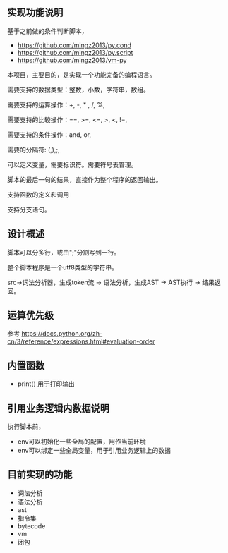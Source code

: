 
## 实现功能说明


基于之前做的条件判断脚本，
- https://github.com/mingz2013/py.cond
- https://github.com/mingz2013/py.script
- https://github.com/mingz2013/vm-py

本项目，主要目的，是实现一个功能完备的编程语言。



需要支持的数据类型：整数，小数，字符串，数组。

需要支持的运算操作：+, -, * , /, %, 

需要支持的比较操作：==, >=, <=, >, <, !=, 

需要支持的条件操作：and, or, 

需要的分隔符: (,),;,


可以定义变量，需要标识符。需要符号表管理。


脚本的最后一句的结果，直接作为整个程序的返回输出。


支持函数的定义和调用

支持分支语句。





## 设计概述
脚本可以分多行，或由";"分割写到一行。

整个脚本程序是一个utf8类型的字符串。

src->词法分析器，生成token流 -> 语法分析，生成AST -> AST执行 -> 结果返回。 






## 运算优先级
参考 https://docs.python.org/zh-cn/3/reference/expressions.html#evaluation-order


## 内置函数
- print()  用于打印输出



## 引用业务逻辑内数据说明
执行脚本前，
- env可以初始化一些全局的配置，用作当前环境
- env可以绑定一些全局变量，用于引用业务逻辑上的数据


## 目前实现的功能
- 词法分析
- 语法分析
- ast
- 指令集
- bytecode
- vm
- 闭包
